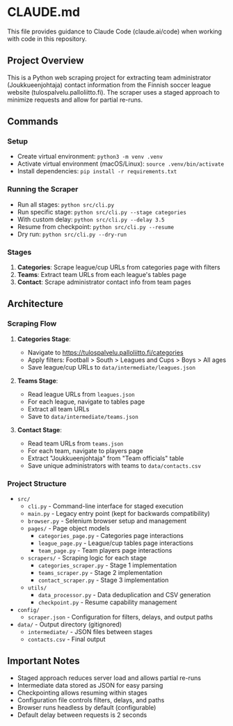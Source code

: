 # CLAUDE.md

This file provides guidance to Claude Code (claude.ai/code) when working with code in this repository.

## Project Overview

This is a Python web scraping project for extracting team administrator (Joukkueenjohtaja) contact information from the Finnish soccer league website (tulospalvelu.palloliitto.fi). The scraper uses a staged approach to minimize requests and allow for partial re-runs.

## Commands

### Setup
- Create virtual environment: `python3 -m venv .venv`
- Activate virtual environment (macOS/Linux): `source .venv/bin/activate`
- Install dependencies: `pip install -r requirements.txt`

### Running the Scraper
- Run all stages: `python src/cli.py`
- Run specific stage: `python src/cli.py --stage categories`
- With custom delay: `python src/cli.py --delay 3.5`
- Resume from checkpoint: `python src/cli.py --resume`
- Dry run: `python src/cli.py --dry-run`

### Stages
1. **Categories**: Scrape league/cup URLs from categories page with filters
2. **Teams**: Extract team URLs from each league's tables page
3. **Contact**: Scrape administrator contact info from team pages

## Architecture

### Scraping Flow
1. **Categories Stage**:
   - Navigate to https://tulospalvelu.palloliitto.fi/categories
   - Apply filters: Football > South > Leagues and Cups > Boys > All ages
   - Save league/cup URLs to `data/intermediate/leagues.json`

2. **Teams Stage**:
   - Read league URLs from `leagues.json`
   - For each league, navigate to tables page
   - Extract all team URLs
   - Save to `data/intermediate/teams.json`

3. **Contact Stage**:
   - Read team URLs from `teams.json`
   - For each team, navigate to players page
   - Extract "Joukkueenjohtaja" from "Team officials" table
   - Save unique administrators with teams to `data/contacts.csv`

### Project Structure
- `src/`
  - `cli.py` - Command-line interface for staged execution
  - `main.py` - Legacy entry point (kept for backwards compatibility)
  - `browser.py` - Selenium browser setup and management
  - `pages/` - Page object models
    - `categories_page.py` - Categories page interactions
    - `league_page.py` - League/cup tables page interactions
    - `team_page.py` - Team players page interactions
  - `scrapers/` - Scraping logic for each stage
    - `categories_scraper.py` - Stage 1 implementation
    - `teams_scraper.py` - Stage 2 implementation
    - `contact_scraper.py` - Stage 3 implementation
  - `utils/`
    - `data_processor.py` - Data deduplication and CSV generation
    - `checkpoint.py` - Resume capability management
- `config/`
  - `scraper.json` - Configuration for filters, delays, and output paths
- `data/` - Output directory (gitignored)
  - `intermediate/` - JSON files between stages
  - `contacts.csv` - Final output

## Important Notes

- Staged approach reduces server load and allows partial re-runs
- Intermediate data stored as JSON for easy parsing
- Checkpointing allows resuming within stages
- Configuration file controls filters, delays, and paths
- Browser runs headless by default (configurable)
- Default delay between requests is 2 seconds